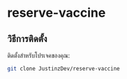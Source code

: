 ﻿# reserve-vaccine

## วิธีการติดตั้ง

ติดตั้งสำหรับโปรเจคของคุณ:

```bash
git clone JustinzDev/reserve-vaccine
```
